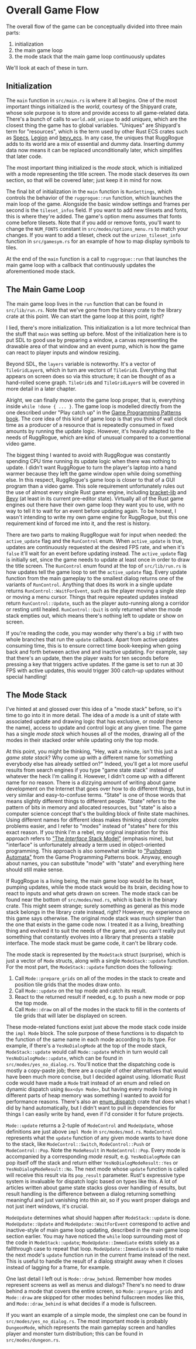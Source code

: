 # Overall Game Flow

The overall flow of the game can be conceptually divided into three main parts:

1. initialization
2. the main game loop
3. the mode stack that the main game loop continuously updates

We'll look at each of these in turn.

## Initialization

The `main` function in `src/main.rs` is where it all begins.
One of the most important things initialized is the *world*, courtesy of the Shipyard crate, whose sole purpose is to store and provide access to all game-related data.
There's a bunch of calls to `world.add_unique` to add *uniques*, which are the closest thing the game has to global variables.
"Uniques" are Shipyard's term for "resources", which is the term used by other Rust ECS crates such as [Specs](https://crates.io/crates/specs), [Legion](https://crates.io/crates/legion) and [bevy\_ecs](https://crates.io/crates/bevy_ecs).
In any case, the uniques that RuggRogue adds to its world are a mix of essential and dummy data.
Inserting dummy data now means it can be replaced unconditionally later, which simplifies that later code.

The most important thing initialized is the *mode stack*, which is initialized with a mode representing the title screen.
The mode stack deserves its own section, so that will be covered later; just keep it in mind for now.

The final bit of initialization in the `main` function is `RunSettings`, which controls the behavior of the `ruggrogue::run` function, which launches the main loop of the game.
Alongside the basic window settings and frames per second is the `tileset_infos` field.
If you want to add new tilesets and fonts, this is where they're added.
The game's option menu assumes that fonts come before tilesets.
Note that if you add or remove fonts, you'll want to change the `NUM_FONTS` constant in `src/modes/options_menu.rs` to match your changes.
If you want to add a tileset, check out the `urizen_tileset_info` function in `src/gamesym.rs` for an example of how to map display symbols to tiles.

At the end of the `main` function is a call to `ruggrogue::run` that launches the main game loop with a callback that continuously updates the aforementioned mode stack.

## The Main Game Loop

The main game loop lives in the `run` function that can be found in `src/lib/run.rs`.
Note that we've gone from the binary crate to the library crate at this point.
We can start the game loop at this point, right?

I lied, there's more initialization.
This initialization is a lot more technical than the stuff that `main` was setting up before.
Most of the initialization here is to put SDL to good use by preparing a window, a canvas representing the drawable area of that window and an event pump, which is how the game can react to player inputs and window resizing.

Beyond SDL, the `layers` variable is noteworthy.
It's a vector of `TileGridLayer`s, which in turn are vectors of `TileGrid`s.
Everything that appears on screen does so via this structure; it can be thought of as a hand-rolled scene graph.
`TileGrid`s and `TileGridLayer`s will be covered in more detail in a later chapter.

Alright, we can finally move onto the game loop proper, that is, everything inside `while !done { ... }`.
The game loop is modelled directly from the one described under "Play catch up" in the [Game Programming Patterns book](http://gameprogrammingpatterns.com/game-loop.html#play-catch-up).
The core idea of this kind of game loop is that you think of wall clock time as a producer of a resource that is repeatedly consumed in fixed amounts by running the update logic.
However, it's heavily adapted to the needs of RuggRogue, which are kind of unusual compared to a conventional video game.

The biggest thing I wanted to avoid with RuggRogue was constantly spending CPU time running its update logic when there was nothing to update.
I didn't want RuggRogue to turn the player's laptop into a hand warmer because they left the game window open while doing something else.
In this respect, RuggRogue's game loop is closer to that of a GUI program than a video game.
This sole requirement unfortunately rules out the use of almost every single Rust game engine, including [bracket-lib](https://crates.io/crates/bracket-lib) and [Bevy](https://bevyengine.org/) (at least in its current pre-editor state).
Virtually all of the Rust game engines out there have their own game loop they want you to use, with no way to tell it to wait for an event before updating again.
To be honest, I wasn't intending to write my own game engine for RuggRogue, but this one requirement kind of forced me into it, and the rest is history.

There are two parts to making RuggRogue wait for input when needed: the `active_update` flag and the `RunControl` enum.
When `active_update` is true, updates are continuously requested at the desired FPS rate, and when it's `false` it'll wait for an event before updating instead.
The `active_update` flag is initially set, since the game needs to update at least once in order to draw the title screen.
The `RunControl` enum found at the top of `src/lib/run.rs` is how updates tell the game loop to set the `active_update` flag.
Every update function from the main gameplay to the smallest dialog returns one of the variants of `RunControl`.
Anything that does its work in a single update returns `RunControl::WaitForEvent`, such as the player moving a single step or moving a menu cursor.
Things that require repeated updates instead return `RunControl::Update`, such as the player auto-running along a corridor or resting until healed.
`RunControl::Quit` is only returned when the mode stack empties out, which means there's nothing left to update or show on screen.

If you're reading the code, you may wonder why there's a big `if` with two whole branches that run the `update` callback.
Apart from active updates consuming time, this is to ensure correct time book-keeping when going back and forth between active and and inactive updating.
For example, say that there's an update, then the player waits for ten seconds before pressing a key that triggers active updates.
If the game is set to run at 30 FPS with active updates, this would trigger 300 catch-up updates without special handling!

## The Mode Stack

I've hinted at and glossed over this idea of a "mode stack" before, so it's time to go into it in more detail.
The idea of a *mode* is a unit of state with associated update and drawing logic that has exclusive, or *modal* (hence the name), access to update and control logic at any given time.
The game has a single *mode stack* which houses all of the modes, drawing all of the modes in their stacked order while updating only the top mode.

At this point, you might be thinking,
"Hey, wait a minute, isn't this just a *game state stack*?
Why come up with a different name for something everybody else has already settled on?"
Indeed, you'll get a lot more useful results from search engines if you type "game state stack" instead of whatever the heck I'm calling it.
However, I didn't come up with a different name for no reason.
There is a dizzying amount of writing about game development on the Internet that goes over how to do different things, but in very similar and easy-to-confuse terms.
"State" is one of those words that means slightly different things to different people.
"State" refers to the pattern of bits in memory and allocated resources, but "state" is also a computer science concept that's the building block of finite state machines.
Using different names for different ideas makes thinking about complex problems easier, and I refer to "modes" instead of "states" here for this exact reason.
If you think I'm a rebel, my original inspiration for this approach refers to ["The *Interface* Stack Model"](https://web.archive.org/web/20160306054512/http://director-online.dasdeck.com/buildArticle.php?id=1134) (emphasis mine), but "interface" is unfortunately already a term used in object-oriented programming.
This approach is also somewhat similar to ["Pushdown Automata"](http://gameprogrammingpatterns.com/state.html#pushdown-automata) from the Game Programming Patterns book.
Anyway, enough about names, you can substitute "mode" with "state" and everything here should still make sense.

If RuggRogue is a living being, the main game loop would be its heart, pumping updates, while the mode stack would be its brain, deciding how to react to inputs and what gets drawn on screen.
The mode stack can be found near the bottom of `src/modes/mod.rs`, which is back in the binary crate.
This might seem strange; surely something as general as this mode stack belongs in the library crate instead, right?
However, my experience on this game says otherwise.
The original mode stack was much simpler than the one that exists in the game code now.
I treated it as a living, breathing thing and evolved it to suit the needs of the game, and you can't really put something that constantly evolves into a library that presents a stable interface.
The mode stack must be game code, it can't be library code.

The mode stack is represented by the `ModeStack` struct (surprise), which is just a vector of `Mode` structs, along with a single `ModeStack::update` function.
For the most part, the `ModeStack::update` function does the following:

1. Call `Mode::prepare_grids` on all of the modes in the stack to create and position tile grids that the modes draw onto.
2. Call `Mode::update` on the top mode and catch its result.
3. React to the returned result if needed, e.g. to push a new mode or pop the top mode.
4. Call `Mode::draw` on all of the modes in the stack to fill in the contents of tile grids that will later be displayed on screen.

These mode-related functions exist just above the mode stack code inside the `impl Mode` block.
The sole purpose of these functions is to dispatch to the function of the same name in each mode according to its type.
For example, if there's a `YesNoDialogMode` at the top of the mode stack, `ModeStack::update` would call `Mode::update` which in turn would call `YesNoDialogMode::update`, which can be found in `src/modes/yes_no_dialog.rs`.
You'll notice that the dispatching code is mostly a copy-paste job; there are a couple of other alternatives that would have been much more concise, but I decided against using.
Idiomatic Rust code would have made a `Mode` trait instead of an enum and relied on dynamic dispatch using `Box<dyn Mode>`, but having every mode living in different parts of heap memory was something I wanted to avoid for performance reasons.
There's also an [enum\_dispatch](https://crates.io/crates/enum_dispatch) crate that does what I did by hand automatically, but I didn't want to pull in dependencies for things I can easily write by hand, even if I'd consider it for future projects.

`Mode::update` returns a 2-tuple of `ModeControl` and `ModeUpdate`, whose definitions are just above `impl Mode` in `src/modes/mod.rs`.
`ModeControl` represents what the `update` function of any given mode wants to have done to the stack, like `ModeControl::Switch`, `ModeControl::Push` or `ModeControl::Pop`.
Note the `ModeResult` in `ModeControl::Pop`.
Every mode is accompanied by a corresponding *mode result*, e.g. `YesNoDialogMode` can pop itself off the stack and return either `YesNoDialogModeResult::Yes` or `YesNoDialogModeResult::No`.
The next mode whose `update` function is called will receive this result via its `pop_result` parameter.
Rust's expressive type system is invaluable for dispatch logic based on types like this.
A lot of articles written about game state stacks gloss over handling of results, but result handling is the difference between a dialog returning something meaningful and just vanishing into thin air, so if you want proper dialogs and not just inert windows, it's crucial.

`ModeUpdate` determines what should happen after `ModeStack::update` is done.
`ModeUpdate::Update` and `ModeUpdate::WaitForEvent` correspond to active and inactive-style of main game loop updating, described in the main game loop section earlier.
You may have noticed the `while` loop surrounding most of the code in `ModeStack::update`; `ModeUpdate::Immediate` exists solely as a fallthrough case to repeat that loop.
`ModeUpdate::Immediate` is used to make the next mode's `update` function run in the current frame instead of the next.
This is useful to handle the result of a dialog straight away when it closes instead of lagging for a frame, for example.

One last detail I left out is `Mode::draw_behind`.
Remember how modes represent screens as well as menus and dialogs?
There's no need to draw behind a mode that covers the entire screen, so `Mode::prepare_grids` and `Mode::draw` are skipped for other modes behind fullscreen modes like this, and `Mode::draw_behind` is what decides if a mode is fullscreen.

If you want an example of a simple mode, the simplest one can be found in `src/modes/yes_no_dialog.rs`.
The most important mode is probably `DungeonMode`, which represents the main gameplay screen and handles player and monster turn distribution; this can be found in `src/modes/dungeon.rs`.
